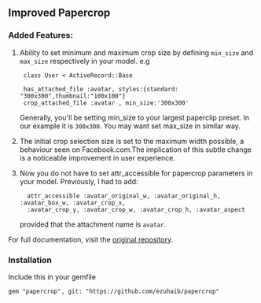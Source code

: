 ## Improved Papercrop
### Added Features:
1. Ability to set minimum and maximum crop size by defining `min_size` and `max_size` respectively in your model. e.g

        class User < ActiveRecord::Base
    
        has_attached_file :avatar, styles:{standard: "300x300",thumbnail:"100x100"}
        crop_attached_file :avatar , min_size:'300x300'
    
    Generally, you'll be setting min_size to your largest paperclip preset. In our example it is `300x300`. You may   want set max_size in similar way.

1. The initial crop selection size is set to the maximum width possible, a behaviour seen on Facebook.com.The implication of this subtle change is a noticeable improvement in user experience.

1. Now you do not have to set attr_accessible for papercrop parameters in your model. Previously, I had to add:

         attr_accessible :avatar_original_w, :avatar_original_h, :avatar_box_w, :avatar_crop_x,
         :avatar_crop_y, :avatar_crop_w, :avatar_crop_h, :avatar_aspect

   provided that the attachment name is `avatar`.

For full documentation, visit the [original repository](https://github.com/rsantamaria/papercrop).
### Installation
Include this in your gemfile

    gem "papercrop", git: "https://github.com/ezuhaib/papercrop"
